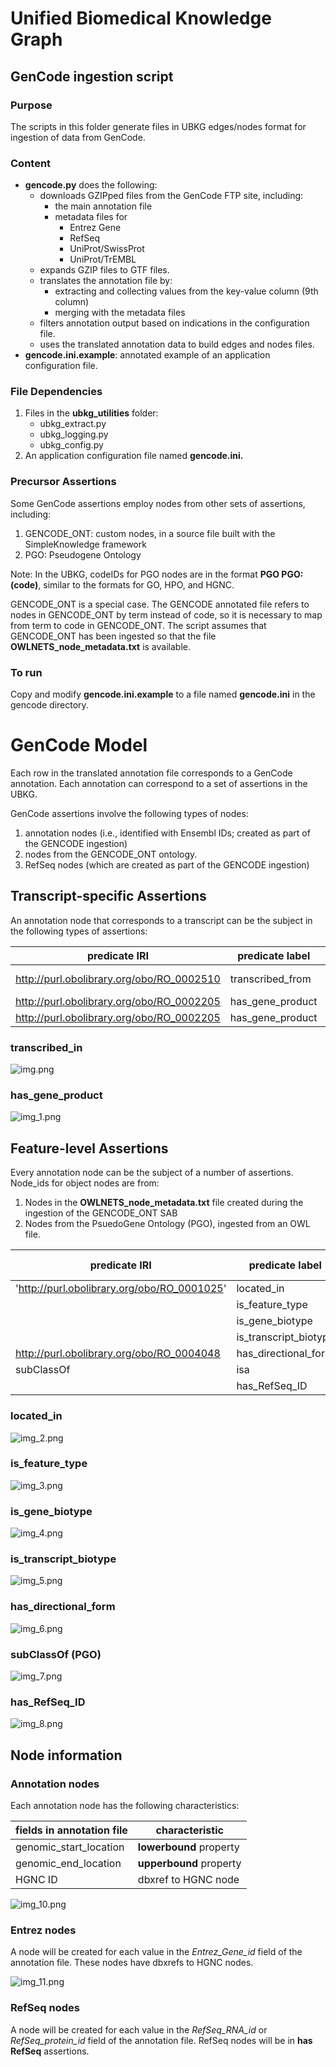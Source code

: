 # Unified Biomedical Knowledge Graph
## GenCode ingestion script

### Purpose
The scripts in this folder generate files in UBKG edges/nodes format for ingestion of data from GenCode.

### Content
- **gencode.py** does the following:
  - downloads GZIPped files from the GenCode FTP site, including:
     - the main annotation file
     - metadata files for 
        - Entrez Gene
        - RefSeq
        - UniProt/SwissProt
        - UniProt/TrEMBL
  - expands GZIP files to GTF files.
  - translates the annotation file by:
    - extracting and collecting values from the key-value column (9th column)
    - merging with the metadata files 
  - filters annotation output based on indications in the configuration file.
  - uses the translated annotation data to build edges and nodes files.
- **gencode.ini.example**: annotated example of an application configuration file.

### File Dependencies
1. Files in the **ubkg_utilities** folder:
   - ubkg_extract.py
   - ubkg_logging.py
   - ubkg_config.py
2. An application configuration file named **gencode.ini.**

### Precursor Assertions
Some GenCode assertions employ nodes from other sets of assertions, including:
1. GENCODE_ONT: custom nodes, in a source file built with the SimpleKnowledge framework
2. PGO: Pseudogene Ontology

Note: In the UBKG, codeIDs for PGO nodes are in the format **PGO PGO:(code)**, similar to the formats for GO, HPO, and HGNC.

GENCODE_ONT is a special case. The GENCODE annotated file refers to nodes in GENCODE_ONT by term instead of code,
so it is necessary to map from term to code in GENCODE_ONT. The script assumes that GENCODE_ONT has been ingested so 
that the file **OWLNETS_node_metadata.txt** is available.

### To run
Copy and modify **gencode.ini.example** to a file named **gencode.ini** in the gencode directory.

# GenCode Model

Each row in the translated annotation file corresponds to a GenCode annotation.
Each annotation can correspond to a set of assertions in the UBKG.

GenCode assertions involve the following types of nodes:
1. annotation nodes (i.e., identified with Ensembl IDs; created as part of the GENCODE ingestion) 
2. nodes from the GENCODE_ONT ontology.
3. RefSeq nodes (which are created as part of the GENCODE ingestion)

## Transcript-specific Assertions

An annotation node that corresponds to a transcript can be the subject in the following types of assertions:

| predicate  IRI                            | predicate label  | column in annotation file | node type       |
|-------------------------------------------|------------------|---------------------------|-----------------|
| http://purl.obolibrary.org/obo/RO_0002510 | transcribed_from | gene_id                   | annotation node |
| http://purl.obolibrary.org/obo/RO_0002205 | has_gene_product | UNIPROTKB_SwissProt_AN    | UNIPROTKB       |
| http://purl.obolibrary.org/obo/RO_0002205 | has_gene_product | UNIPROTKB_Trembl_AN       | UNIPROTKB       |

### transcribed_in
![img.png](img.png)
### has_gene_product
![img_1.png](img_1.png)

## Feature-level Assertions

Every annotation node can be the subject of a number of assertions.
Node_ids for object nodes are from:
1. Nodes in the **OWLNETS_node_metadata.txt** file created during the ingestion of the GENCODE_ONT SAB
2. Nodes from the PsuedoGene Ontology (PGO), ingested from an OWL file.


| predicate  IRI                              | predicate label       | column in annotation file | node type   |
|---------------------------------------------|-----------------------|---------------------------|-------------|
| 'http://purl.obolibrary.org/obo/RO_0001025' | located_in            | chromosome_name           | GENCODE_ONT |
|                                             | is_feature_type       | feature_type              | GENCODE_ONT |
|                                             | is_gene_biotype       | gene_type                 | GENCODE_ONT |
|                                             | is_transcript_biotype | transcript_type           | GENCODE_ONT |
| http://purl.obolibrary.org/obo/RO_0004048   | has_directional_form  | genomic_strand            | GENCODE_ONT |
| subClassOf                                  | isa                   | ont                       | PGO         |
|                                             | has_RefSeq_ID         | RefSeq_RNA_id             | REFSEQ      |

### located_in
![img_2.png](img_2.png)
### is_feature_type
![img_3.png](img_3.png)
### is_gene_biotype
![img_4.png](img_4.png)
### is_transcript_biotype
![img_5.png](img_5.png)
### has_directional_form
![img_6.png](img_6.png)
### subClassOf (PGO)
![img_7.png](img_7.png)
### has_RefSeq_ID
![img_8.png](img_8.png)


## Node information

### Annotation nodes
Each annotation node has the following characteristics:

| fields in annotation file | characteristic                              |
|---------------------------|---------------------------------------------|
| genomic_start_location    | **lowerbound** property                     |
| genomic_end_location      | **upperbound** property                     |
| HGNC ID                   | dbxref to HGNC node                         |

![img_10.png](img_10.png)


### Entrez nodes
A node will be created for each value in the _Entrez_Gene_id_ field of the annotation file.
These nodes have dbxrefs to HGNC nodes.

![img_11.png](img_11.png)

### RefSeq nodes
A node will be created for each value in the _RefSeq_RNA_id_ or _RefSeq_protein_id_ field of the annotation file. 
RefSeq nodes will be in **has RefSeq** assertions.

